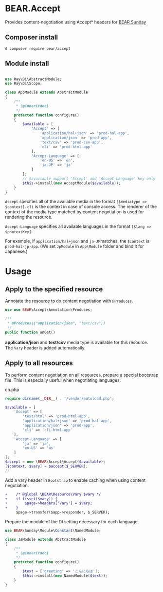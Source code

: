 # BEAR.Accept

Provides content-negotiation using Accept* headers for [BEAR.Sunday](http://bearsunday.github.io/)


## Composer install

    $ composer require bear/accept
 
## Module install


```php

use Ray\Di\AbstractModule;
use Ray\Di\Scope;

class AppModule extends AbstractModule
{
    /**
     * {@inheritdoc}
     */
    protected function configure()
    {
        $available = [
            'Accept' => [
                'application/hal+json' => 'prod-hal-app',
                'application/json' => 'prod-app',
                'text/csv' => 'prod-csv-app',
                'cli' => 'prod-html-app'
            ],
            'Accept-Language' => [
                'en-US' => 'en',
                'ja-JP' => 'ja'
            ]
        ];
        // $available support 'Accept' and 'Accept-Language' key only
        $this->install(new AcceptModule($available));
    }
}
```

`Accept` specifies all of the available media in the format `[$mediatype => $context]`. `cli` is the context in case of console access. The renderer of the context of the media type matched by content negotiation is used for rendering the resource.

`Accept-Language` specifies all available languages in the format `[$lang => $contextKey]`. 

For example, if `application/hal+json` and `ja-JP`matches, the `$context` is `prod-hal-jp-app`. (We set `JpModule` in `App\Module` folder and bind it for Japanese.)

# Usage

## Apply to the specified resource

Annotate the resource to do content negotiation with `@Produces`.

```php
use use BEAR\Accept\Annotation\Produces;

/**
 * @Produces({"application/json", "text/csv"})
 */
public function onGet()
```

**application/json** and **text/csv** media type is available for this resource.　The `Vary` header is added automatically.


## Apply to all resources

To perform content negotiation on all resources, prepare a special bootstrap file. This is especially useful when negotiating languages.

cn.php

```php
require dirname(__DIR__) . '/vendor/autoload.php';

$available = [
    'Accept' => [
        'text/html' => 'prod-html-app',
        'application/hal+json' => 'prod-hal-app',
        'application/json' => 'prod-app',
        'cli' => 'cli-html-app'
    ],
    'Accept-Language' => [
        'ja' => 'ja',
        'en-US' => 'us'
    ]
];
$accept = new \BEAR\Accept\Accept($available);
[$context, $vary] = $accept($_SERVER);
//

```

Add a vary header in `Bootstrap` to enable caching when using content negotiation.

```diff
+    /* @global \BEAR\Resource\Vary $vary */
+    if (isset($vary)) {
+        $page->headers['Vary'] = $vary;
+    }
     $page->transfer($app->responder, $_SERVER);
```

Prepare the module of the DI setting necessary for each language.

```php
use BEAR\Sunday\Module\Constant\NamedModule;

class JaModule extends AbstractModule
{
    /**
     * {@inheritdoc}
     */
    protected function configure()
    {
        $text = ['greeting' => 'こんにちは'];
        $this->install(new NamedModule($text));
    }
}
```
